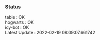 ### Status


table : OK  
hogwarts : OK  
icy-bot : OK  
Latest Update : 2022-02-19 08:09:07.661742
